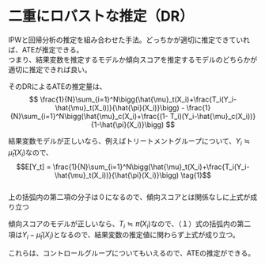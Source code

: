 # 二重にロバストな推定（DR）  

IPWと回帰分析の推定を組み合わせた手法。どっちかが適切に推定できていれば、ATEが推定できる。  
つまり、結果変数を推定するモデルか傾向スコアを推定するモデルのどちらかが適切に推定できれば良い。  

そのDRによるATEの推定量は、
$$ \frac{1}{N}\sum_{i=1}^N\bigg(\hat{\mu}_t(X_i)+\frac{T_i(Y_i-\hat{\mu}_t(X_i))}{\hat{\pi}(X_i)}\bigg) - \frac{1}{N}\sum_{i=1}^N\bigg(\hat{\mu}_c(X_i)+\frac{(1- T_i)(Y_i-\hat{\mu}_c(X_i))}{1-\hat{\pi}(X_i)}\bigg) $$  

結果変数モデルが正しいなら、例えばトリートメントグループについて、$Y_i \fallingdotseq \hat{\mu}_t(X_i)$なので、$$E[Y_t] = \frac{1}{N}\sum_{i=1}^N\bigg(\hat{\mu}_t(X_i)+\frac{T_i(Y_i-\hat{\mu}_t(X_i))}{\hat{\pi}(X_i)}\bigg) \tag{1}$$  
上の括弧内の第二項の分子は０になるので、傾向スコアとは関係なしに上式が成り立つ  

傾向スコアのモデルが正しいなら、$T_i \fallingdotseq \hat{\pi}(X_i)$なので、（１）式の括弧内の第二項は$Y_i-\hat{\mu}_t(X_i)$となるので、結果変数の推定値に関わらず上式が成り立つ。  

これらは、コントロールグループについてもいえるので、ATEの推定ができる。  
